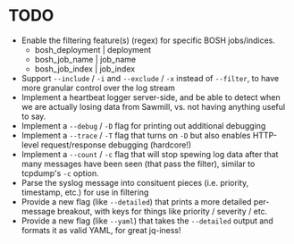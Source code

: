 TODO
====

 - Enable the filtering feature(s) (regex) for specific BOSH jobs/indices.
   * bosh_deployment | deployment
   * bosh_job_name   | job_name
   * bosh_job_index  | job_index
- Support `--include` / `-i`  and `--exclude` / `-x` instead of
  `--filter`, to have more granular control over the log stream
- Implement a heartbeat logger server-side, and be able to detect
  when we are actually losing data from Sawmill, vs. not having
  anything useful to say.
- Implement a `--debug` / `-D` flag for printing out additional
  debugging
- Implement a `--trace` / `-T` flag that turns on `-D` but also
  enables HTTP-level request/response debugging (hardcore!)
- Implement a `--count` / `-c` flag that will stop spewing log
  data after that many messages have been seen (that pass the
  filter), similar to tcpdump's `-c` option.
- Parse the syslog message into consituent pieces (i.e. priority,
  timestamp, etc.) for use in filtering
- Provide a new flag (like `--detailed`) that prints a more
  detailed per-message breakout, with keys for things like
  priority / severity / etc.
- Provide a new flag (like `--yaml`) that takes the `--detailed`
  output and formats it as valid YAML, for great jq-iness!
